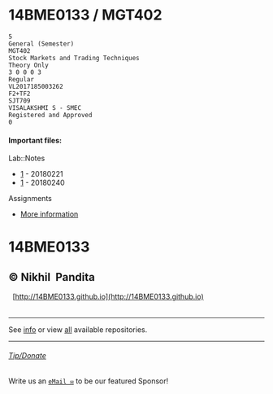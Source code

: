 # 14BME0133 / MGT402
```
5
General (Semester)
MGT402
Stock Markets and Trading Techniques
Theory Only
3 0 0 0 3
Regular
VL2017185003262
F2+TF2
SJT709
VISALAKSHMI S - SMEC
Registered and Approved
0
```


#### Important files:

Lab::Notes
- [1](/notes/LAB/20180221/README.md) - 20180221
- [1](/notes/LAB/20180240/README.md) - 20180240

Assignments
- [More information](/resources/assignments/README.md)

# 14BME0133
© Nikhil  Pandita
   
   
---
   
[http://14BME0133.github.io](http://14BME0133.github.io)

###### 

---


See [info](../info.md) or view [all](../reps.md) available repositories.


----

###### [Tip/Donate](https://9xo.github.io/R/teb)
Write us an [`eMail ✉`](mailto:nikhil.pandita2014@vit.ac.in) to be our featured Sponsor!
